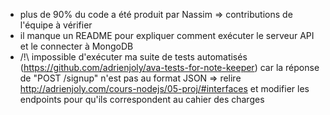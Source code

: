 - plus de 90% du code a été produit par Nassim => contributions de l'équipe à vérifier
- il manque un README pour expliquer comment exécuter le serveur API et le connecter à MongoDB
- /!\ impossible d'exécuter ma suite de tests automatisés (https://github.com/adrienjoly/ava-tests-for-note-keeper) car la réponse de "POST /signup" n'est pas au format JSON => relire http://adrienjoly.com/cours-nodejs/05-proj/#interfaces et modifier les endpoints pour qu'ils correspondent au cahier des charges
